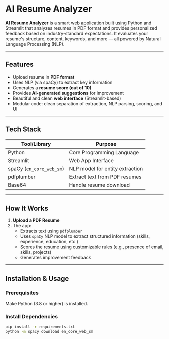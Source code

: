 #  AI Resume Analyzer

**AI Resume Analyzer** is a smart web application built using Python and Streamlit that analyzes resumes in PDF format and provides personalized feedback based on industry-standard expectations. It evaluates your resume's structure, content, keywords, and more — all powered by Natural Language Processing (NLP).

---

##  Features

-  Upload resume in **PDF format**
-  Uses NLP (via spaCy) to extract key information
-  Generates a **resume score (out of 10)**
-  Provides **AI-generated suggestions** for improvement
-  Beautiful and clean **web interface** (Streamlit-based)
-  Modular code: clean separation of extraction, NLP parsing, scoring, and UI

---

##  Tech Stack

| Tool/Library   | Purpose                             |
|----------------|-------------------------------------|
| Python         | Core Programming Language           |
| Streamlit      | Web App Interface                   |
| spaCy (`en_core_web_sm`) | NLP model for entity extraction |
| pdfplumber     | Extract text from PDF resumes       |
| Base64         | Handle resume download              |

---

##  How It Works

1. **Upload a PDF Resume**
2. The app:
   - Extracts text using `pdfplumber`
   - Uses `spaCy` NLP model to extract structured information (skills, experience, education, etc.)
   - Scores the resume using customizable rules (e.g., presence of email, skills, projects)
   - Generates improvement feedback

---

## Installation & Usage

### Prerequisites
Make Python (3.8 or higher) is installed.

### Install Dependencies
```bash
pip install -r requirements.txt
python -m spacy download en_core_web_sm



